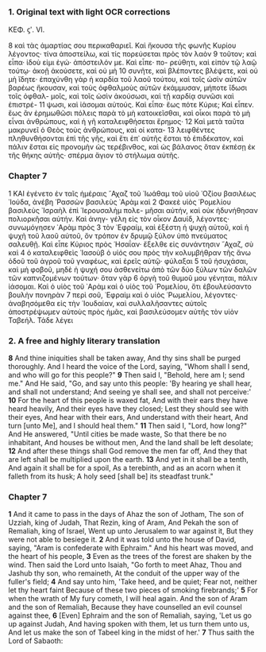 ### 1. Original text with light OCR corrections

ΚΕΦ. ϛʹ. VI.

8   καὶ τὰς ἁμαρτίας σου περικαθαριεῖ. Καὶ ἤκουσα τῆς φωνῆς Κυρίου
    λέγοντος· τίνα ἀποστείλω, καὶ τίς πορεύσεται πρὸς τὸν λαὸν
9   τοῦτον; καὶ εἶπα· ἰδοὺ εἰμι ἐγώ· ἀπόστειλόν με. Καὶ εἶπε· πο-
    ρεύθητι, καὶ εἰπὸν τῷ λαῷ τούτῳ· ἀκοῇ ἀκούσετε, καὶ οὐ μὴ
10  συνῆτε, καὶ βλέποντες βλέψετε, καὶ οὐ μὴ ἴδητε· ἐπαχύνθη γὰρ ἡ
    καρδία τοῦ λαοῦ τούτου, καὶ τοῖς ὠσὶν αὐτῶν βαρέως ἤκουσαν,
    καὶ τοὺς ὀφθαλμοὺς αὐτῶν ἐκάμμυσαν, μήποτε ἴδωσι τοῖς ὀφθαλ-
    μοῖς, καὶ τοῖς ὠσὶν ἀκούσωσι, καὶ τῇ καρδίᾳ συνῶσι καὶ ἐπιστρέ-
11  ψωσι, καὶ ἰάσομαι αὐτούς. Καὶ εἶπα· ἕως πότε Κύριε; Καὶ εἶπεν.
    ἕως ἂν ἐρημωθῶσι πόλεις παρὰ τὸ μὴ κατοικεῖσθαι, καὶ οἶκοι
    παρὰ τὸ μὴ εἶναι ἀνθρώπους, καὶ ἡ γῆ καταλειφθήσεται ἔρημος·
12  Καὶ μετὰ ταῦτα μακρυνεῖ ὁ Θεὸς τοὺς ἀνθρώπους, καὶ οἱ κατα-
13  λειφθέντες πληθυνθήσονται ἐπὶ τῆς γῆς, καὶ ἔτι ἐπ᾿ αὐτῆς ἔσται
    τὸ ἐπιδέκατον, καὶ πάλιν ἔσται εἰς προνομὴν ὡς τερέβινθος, καὶ
    ὡς βάλανος ὅταν ἐκπέσῃ ἐκ τῆς θήκης αὐτῆς· σπέρμα ἅγιον
    τὸ στήλωμα αὐτῆς.

### Chapter 7

1   ΚΑΙ ἐγένετο ἐν ταῖς ἡμέραις ῎Αχαζ τοῦ ᾿Ιωάθαμ τοῦ υἱοῦ
    ᾿Οζίου βασιλέως ᾿Ιούδα, ἀνέβη ῾Ρασσὼν βασιλεὺς ᾿Αρὰμ καὶ
2   Φακεὲ υἱὸς ῾Ρομελίου βασιλεὺς ᾿Ισραὴλ ἐπὶ ῾Ιερουσαλὴμ πολε-
    μῆσαι αὐτήν, καὶ οὐκ ἠδυνήθησαν πολιορκῆσαι αὐτήν. Καὶ ἀνηγ-
    γέλη εἰς τὸν οἶκον Δαυίδ, λέγοντες· συνωμόγησεν ᾿Αρὰμ πρὸς
3   τὸν ᾿Εφραίμ, καὶ ἐξέστη ἡ ψυχὴ αὐτοῦ, καὶ ἡ ψυχὴ τοῦ λαοῦ αὐτοῦ,
    ὅν τρόπον ἐν δρυμῷ ξύλον ὑπὸ πνεύματος σαλευθῇ. Καὶ
    εἶπε Κύριος πρὸς ῾Ησαΐαν· ἔξελθε εἰς συνάντησιν ῎Αχαζ, σὺ καὶ
4   ὁ καταλειφθεὶς ᾿Ιασοὺβ ὁ υἱός σου πρὸς τὴν κολυμβήθραν τῆς
    ἄνω ὁδοῦ τοῦ ἀγροῦ τοῦ γναφέως, καὶ ἐρεῖς αὐτῷ· φύλαξαι
5   τοῦ ἡσυχάσαι, καὶ μὴ φοβοῦ, μηδὲ ἡ ψυχή σου ἀσθενείτω ἀπὸ
    τῶν δύο ξύλων τῶν δαλῶν τῶν καπνιζομένων τούτων· ὅταν γὰρ
6   ὀργὴ τοῦ θυμοῦ μου γένηται, πάλιν ἰάσομαι. Καὶ ὁ υἱὸς τοῦ ᾿Αρὰμ
    καὶ ὁ υἱὸς τοῦ ῾Ρομελίου, ὅτι ἐβουλεύσαντο βουλὴν πονηρὰν
7   περὶ σοῦ, ᾿Εφραὶμ καὶ ὁ υἱὸς ῾Ρωμελίου, λέγοντες· ἀναβησόμεθα
    εἰς τὴν ᾿Ιουδαίαν, καὶ συλλαλῆσαντες αὐτοῖς ἀποστρέψωμεν αὐτοὺς
    πρὸς ἡμᾶς, καὶ βασιλεύσομεν αὐτῆς τὸν υἱὸν Ταβεήλ. Τάδε λέγει

### 2. A free and highly literary translation

**8** And thine iniquities shall be taken away,
And thy sins shall be purged thoroughly.
And I heard the voice of the Lord, saying,
"Whom shall I send, and who will go for this people?"
**9** Then said I, "Behold, here am I; send me."
And He said, "Go, and say unto this people:
'By hearing ye shall hear, and shall not understand;
And seeing ye shall see, and shall not perceive:'
**10** For the heart of this people is waxed fat,
And with their ears they have heard heavily,
And their eyes have they closed;
Lest they should see with their eyes,
And hear with their ears,
And understand with their heart,
And turn [unto Me], and I should heal them."
**11** Then said I, "Lord, how long?"
And He answered, "Until cities be made waste,
So that there be no inhabitant,
And houses be without men,
And the land shall be left desolate;
**12** And after these things shall God remove the men far off,
And they that are left shall be multiplied upon the earth.
**13** And yet in it shall be a tenth,
And again it shall be for a spoil,
As a terebinth, and as an acorn when it falleth from its husk;
A holy seed [shall be] its steadfast trunk."

### Chapter 7

**1** And it came to pass in the days of Ahaz the son of Jotham,
The son of Uzziah, king of Judah,
That Rezin, king of Aram,
And Pekah the son of Remaliah, king of Israel,
Went up unto Jerusalem to war against it,
But they were not able to besiege it.
**2** And it was told unto the house of David, saying,
"Aram is confederate with Ephraim."
And his heart was moved, and the heart of his people,
**3** Even as the trees of the forest are shaken by the wind.
Then said the Lord unto Isaiah,
"Go forth to meet Ahaz,
Thou and Jashub thy son, who remaineth,
At the conduit of the upper way of the fuller's field;
**4** And say unto him, 'Take heed, and be quiet;
Fear not, neither let thy heart faint
Because of these two pieces of smoking firebrands;'
**5** For when the wrath of My fury cometh, I will heal again.
And the son of Aram and the son of Remaliah,
Because they have counselled an evil counsel against thee,
**6** [Even] Ephraim and the son of Remaliah, saying,
'Let us go up against Judah,
And having spoken with them, let us turn them unto us,
And let us make the son of Tabeel king in the midst of her.'
**7** Thus saith the Lord of Sabaoth: